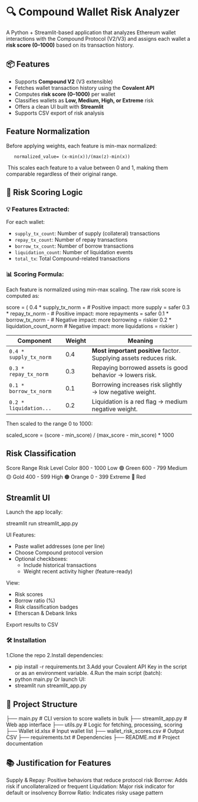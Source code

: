 # 🔍 Compound Wallet Risk Analyzer

A Python + Streamlit-based application that analyzes Ethereum wallet interactions with the Compound Protocol (V2/V3) and assigns each wallet a **risk score (0–1000)** based on its transaction history.


## 📦 Features

- Supports **Compound V2** (V3 extensible)
- Fetches wallet transaction history using the **Covalent API**
- Computes **risk score (0–1000)** per wallet
- Classifies wallets as **Low, Medium, High, or Extreme** risk
- Offers a clean UI built with **Streamlit**
- Supports CSV export of risk analysis

##  Feature Normalization
Before applying weights, each feature is min-max normalized:

       normalized_value= (x-min(x))/(max(z)-min(x))
​
This scales each feature to a value between 0 and 1, making them comparable regardless of their original range.

## 🧠 Risk Scoring Logic

### 💡 Features Extracted:
For each wallet:
- `supply_tx_count`: Number of supply (collateral) transactions
- `repay_tx_count`: Number of repay transactions
- `borrow_tx_count`: Number of borrow transactions
- `liquidation_count`: Number of liquidation events
- `total_tx`: Total Compound-related transactions

### 📊 Scoring Formula:
Each feature is normalized using min-max scaling. The raw risk score is computed as:

score = (
    0.4 * supply_tx_norm +         # Positive impact: more supply = safer
    0.3 * repay_tx_norm -          # Positive impact: more repayments = safer
    0.1 * borrow_tx_norm -         # Negative impact: more borrowing = riskier
    0.2 * liquidation_count_norm   # Negative impact: more liquidations = riskier
)

| Component              | Weight | Meaning                                                            |
| ---------------------- | ------ | ------------------------------------------------------------------ |
| `0.4 * supply_tx_norm` | 0.4    | **Most important positive** factor. Supplying assets reduces risk. |
| `0.3 * repay_tx_norm`  | 0.3    | Repaying borrowed assets is good behavior → lowers risk.           |
| `0.1 * borrow_tx_norm` | 0.1    | Borrowing increases risk slightly → low negative weight.           |
| `0.2 * liquidation...` | 0.2    | Liquidation is a red flag → medium negative weight.                |



Then scaled to the range 0 to 1000:

scaled_score = (score - min_score) / (max_score - min_score) * 1000

## Risk Classification

Score Range	Risk Level	Color
800 - 1000	Low	      🟢 Green
600 - 799	Medium	      🟡 Gold
400 - 599	High	      🟠 Orange
0 - 399	Extreme      🔴 Red

## Streamlit UI
Launch the app locally:

streamlit run streamlit_app.py

UI Features:

- Paste wallet addresses (one per line)
- Choose Compound protocol version
- Optional checkboxes:
     - Include historical transactions
     - Weight recent activity higher (feature-ready)

View:
  - Risk scores
  - Borrow ratio (%)
  - Risk classification badges
  - Etherscan & Debank links

Export results to CSV

### 🛠️ Installation
1.Clone the repo
2.Install dependencies:
  - pip install -r requirements.txt
3.Add your Covalent API Key in the script or as an environment variable.
4.Run the main script (batch):
  - python main.py
Or launch UI:
  - streamlit run streamlit_app.py
    
## 📁 Project Structure

├── main.py                # CLI version to score wallets in bulk
├── streamlit_app.py       # Web app interface
├── utils.py               # Logic for fetching, processing, scoring
├── Wallet id.xlsx         # Input wallet list
├── wallet_risk_scores.csv # Output CSV
├── requirements.txt       # Dependencies
├── README.md              # Project documentation

## 📚 Justification for Features

Supply & Repay: Positive behaviors that reduce protocol risk
Borrow: Adds risk if uncollateralized or frequent
Liquidation: Major risk indicator for default or insolvency
Borrow Ratio: Indicates risky usage pattern

